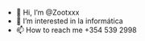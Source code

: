 - 👋 Hi, I’m @Zootxxx
- 👀 I’m interested in la informática
- 📫 How to reach me  +354 539 2998

<!---
Zootxxx/Zootxxx is a ✨ special ✨ repository because its `README.md` (this file) appears on your GitHub profile.
You can click the Preview link to take a look at your changes.
--->
